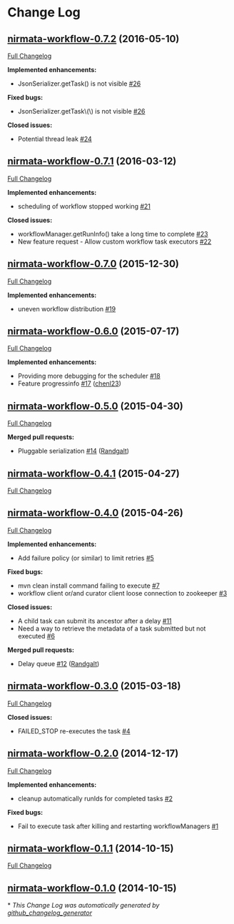 # Change Log

## [nirmata-workflow-0.7.2](https://github.com/NirmataOSS/workflow/tree/nirmata-workflow-0.7.2) (2016-05-10)
[Full Changelog](https://github.com/NirmataOSS/workflow/compare/nirmata-workflow-0.7.1...nirmata-workflow-0.7.2)

**Implemented enhancements:**

- JsonSerializer.getTask\(\)  is not visible [\#26](https://github.com/NirmataOSS/workflow/issues/26)

**Fixed bugs:**

- JsonSerializer.getTask\\(\\)  is not visible [\#26](https://github.com/NirmataOSS/workflow/issues/26)

**Closed issues:**

- Potential thread leak [\#24](https://github.com/NirmataOSS/workflow/issues/24)

## [nirmata-workflow-0.7.1](https://github.com/NirmataOSS/workflow/tree/nirmata-workflow-0.7.1) (2016-03-12)
[Full Changelog](https://github.com/NirmataOSS/workflow/compare/nirmata-workflow-0.7.0...nirmata-workflow-0.7.1)

**Implemented enhancements:**

- scheduling of workflow stopped working [\#21](https://github.com/NirmataOSS/workflow/issues/21)

**Closed issues:**

- workflowManager.getRunInfo\(\) take a long time to complete [\#23](https://github.com/NirmataOSS/workflow/issues/23)
- New feature request - Allow custom workflow task executors [\#22](https://github.com/NirmataOSS/workflow/issues/22)

## [nirmata-workflow-0.7.0](https://github.com/NirmataOSS/workflow/tree/nirmata-workflow-0.7.0) (2015-12-30)
[Full Changelog](https://github.com/NirmataOSS/workflow/compare/nirmata-workflow-0.6.0...nirmata-workflow-0.7.0)

**Implemented enhancements:**

- uneven workflow distribution [\#19](https://github.com/NirmataOSS/workflow/issues/19)

## [nirmata-workflow-0.6.0](https://github.com/NirmataOSS/workflow/tree/nirmata-workflow-0.6.0) (2015-07-17)
[Full Changelog](https://github.com/NirmataOSS/workflow/compare/nirmata-workflow-0.5.0...nirmata-workflow-0.6.0)

**Implemented enhancements:**

- Providing more debugging for the scheduler [\#18](https://github.com/NirmataOSS/workflow/issues/18)
- Feature progressinfo [\#17](https://github.com/NirmataOSS/workflow/pull/17) ([chenl23](https://github.com/chenl23))

## [nirmata-workflow-0.5.0](https://github.com/NirmataOSS/workflow/tree/nirmata-workflow-0.5.0) (2015-04-30)
[Full Changelog](https://github.com/NirmataOSS/workflow/compare/nirmata-workflow-0.4.1...nirmata-workflow-0.5.0)

**Merged pull requests:**

- Pluggable serialization [\#14](https://github.com/NirmataOSS/workflow/pull/14) ([Randgalt](https://github.com/Randgalt))

## [nirmata-workflow-0.4.1](https://github.com/NirmataOSS/workflow/tree/nirmata-workflow-0.4.1) (2015-04-27)
[Full Changelog](https://github.com/NirmataOSS/workflow/compare/nirmata-workflow-0.4.0...nirmata-workflow-0.4.1)

## [nirmata-workflow-0.4.0](https://github.com/NirmataOSS/workflow/tree/nirmata-workflow-0.4.0) (2015-04-26)
[Full Changelog](https://github.com/NirmataOSS/workflow/compare/nirmata-workflow-0.3.0...nirmata-workflow-0.4.0)

**Implemented enhancements:**

- Add failure policy \(or similar\) to limit retries  [\#5](https://github.com/NirmataOSS/workflow/issues/5)

**Fixed bugs:**

- mvn clean install command failing to execute [\#7](https://github.com/NirmataOSS/workflow/issues/7)
- workflow client or/and curator client loose connection to zookeeper [\#3](https://github.com/NirmataOSS/workflow/issues/3)

**Closed issues:**

- A child task can submit its ancestor after a delay [\#11](https://github.com/NirmataOSS/workflow/issues/11)
- Need a way to retrieve the metadata of a task submitted but not executed [\#6](https://github.com/NirmataOSS/workflow/issues/6)

**Merged pull requests:**

- Delay queue [\#12](https://github.com/NirmataOSS/workflow/pull/12) ([Randgalt](https://github.com/Randgalt))

## [nirmata-workflow-0.3.0](https://github.com/NirmataOSS/workflow/tree/nirmata-workflow-0.3.0) (2015-03-18)
[Full Changelog](https://github.com/NirmataOSS/workflow/compare/nirmata-workflow-0.2.0...nirmata-workflow-0.3.0)

**Closed issues:**

- FAILED\_STOP re-executes the task [\#4](https://github.com/NirmataOSS/workflow/issues/4)

## [nirmata-workflow-0.2.0](https://github.com/NirmataOSS/workflow/tree/nirmata-workflow-0.2.0) (2014-12-17)
[Full Changelog](https://github.com/NirmataOSS/workflow/compare/nirmata-workflow-0.1.1...nirmata-workflow-0.2.0)

**Implemented enhancements:**

- cleanup automatically runIds for completed tasks [\#2](https://github.com/NirmataOSS/workflow/issues/2)

**Fixed bugs:**

- Fail to execute task after killing and restarting workflowManagers [\#1](https://github.com/NirmataOSS/workflow/issues/1)

## [nirmata-workflow-0.1.1](https://github.com/NirmataOSS/workflow/tree/nirmata-workflow-0.1.1) (2014-10-15)
[Full Changelog](https://github.com/NirmataOSS/workflow/compare/nirmata-workflow-0.1.0...nirmata-workflow-0.1.1)

## [nirmata-workflow-0.1.0](https://github.com/NirmataOSS/workflow/tree/nirmata-workflow-0.1.0) (2014-10-15)


\* *This Change Log was automatically generated by [github_changelog_generator](https://github.com/skywinder/Github-Changelog-Generator)*
